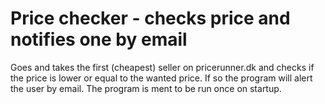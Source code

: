 # Price checker - checks price and notifies one by email

Goes and takes the first (cheapest) seller on pricerunner.dk and checks if the price is lower or equal to the wanted price. If so the program will alert the user by email. The program is ment to be run once on startup.